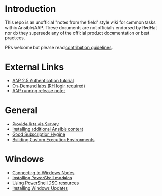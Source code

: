 # Introduction
This repo is an unofficial "notes from the field" style wiki for common tasks within Ansible/AAP. These documents are not officially endorsed by RedHat nor do they supersede any of the official product documentation or best practices.

PRs welcome but please read [contribution guidelines](CONTRIBUTING.md).

# External Links
- [AAP 2.5 Authentication tutorial](https://www.youtube.com/watch?v=tqo3A9G7vt0)
- [On-Demand labs (RH login required)](https://www.redhat.com/en/interactive-labs/ansible)
- [AAP running release notes](https://docs.redhat.com/en/documentation/red_hat_ansible_automation_platform/2.5/html/release_notes/patch_releases)

# General
- [Provide lists via Survey](/General/List%20survey.md)
- [Installing additional Ansible content](/General/Installing%20content.md)
- [Good Subscription Hygine](/General/Subscription%20Hygiene.md)
- [Building Custom Execution Environments](/General/Building%20Customer%20Execution%20Environments.md)

# Windows
- [Connecting to Windows Nodes](/Windows/Connecting%20to%20Windows.md)
- [Installing PowerShell modules](/Windows/Installing%20Modules.md)
- [Using PowerShell DSC resources](/Windows/PowerShell%20DSC.md)
- [Installing Windows Updates](/Windows/Windows%20Update.md)
